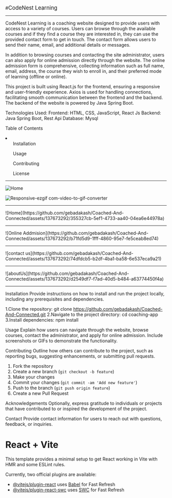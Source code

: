 #<span style="font-size:larger;">CodeNest Learning</span>
<hr>

CodeNest Learning is a coaching website designed to provide users with access to a variety of courses. Users can browse through the available courses and if they find a course they are interested in, they can use the provided contact form to get in touch. The contact form allows users to send their name, email, and additional details or messages.

In addition to browsing courses and contacting the site administrator, users can also apply for online admission directly through the website. The online admission form is comprehensive, collecting information such as full name, email, address, the course they wish to enroll in, and their preferred mode of learning (offline or online).

This project is built using React.js for the frontend, ensuring a responsive and user-friendly experience. Axios is used for handling connections, facilitating smooth communication between the frontend and the backend. The backend of the website is powered by Java Spring Boot.


Technologies Used:
Frontend: HTML, CSS, JavaScript, React Js
Backend: Java Spring Boot, Rest Api
Database: Mysql


Table of Contents
<li>
<ol>Installation</ol>
<ol>Usage</ol>
<ol>Contributing</ol>
<ol>License</ol>
</li>

<hr>


![Home](https://github.com/gebadakash/Coached-And-Connected/assets/137673292/c7576a24-3da9-48b9-b19c-304deb13458b)


![Responsive-ezgif com-video-to-gif-converter](https://github.com/gebadakash/Coached-And-Connected/assets/137673292/1ee46747-68e1-4130-9bab-686b21917d9d)


<hr>
![Home](https://github.com/gebadakash/Coached-And-Connected/assets/137673292/355327cb-5ef1-4733-aa40-04ea6e44978a)


<hr>
![Online Addmision](https://github.com/gebadakash/Coached-And-Connected/assets/137673292/b71fd5d9-1fff-4860-95e7-fe5ceab8ed74)


<hr>
![contact us](https://github.com/gebadakash/Coached-And-Connected/assets/137673292/74dfdcb5-b2df-4ba1-ba58-6e537eca9a21)

<hr>
![aboutUs](https://github.com/gebadakash/Coached-And-Connected/assets/137673292/d2549df7-f7ad-40d5-b484-a63774450f4a)

<hr>
Installation
Provide instructions on how to install and run the project locally, including any prerequisites and dependencies.

1.Clone the repository: git clone https://github.com/gebadakash/Coached-And-Connected.git
2.Navigate to the project directory: cd coaching-app
3.Install dependencies: npm install


Usage
Explain how users can navigate through the website, browse courses, contact the administrator, and apply for online admission. 
Include screenshots or GIFs to demonstrate the functionality.


Contributing
Outline how others can contribute to the project, such as reporting bugs, 
suggesting enhancements, or submitting pull requests.


1. Fork the repository
2. Create a new branch (`git checkout -b feature`)
3. Make your changes
4. Commit your changes (`git commit -am 'Add new feature'`)
5. Push to the branch (`git push origin feature`)
6. Create a new Pull Request


Acknowledgements
Optionally, express gratitude to individuals or projects that have contributed to or inspired the development of the project.

Contact
Provide contact information for users to reach out with questions, feedback, or inquiries.



# React + Vite

This template provides a minimal setup to get React working in Vite with HMR and some ESLint rules.

Currently, two official plugins are available:

- [@vitejs/plugin-react](https://github.com/vitejs/vite-plugin-react/blob/main/packages/plugin-react/README.md) uses [Babel](https://babeljs.io/) for Fast Refresh
- [@vitejs/plugin-react-swc](https://github.com/vitejs/vite-plugin-react-swc) uses [SWC](https://swc.rs/) for Fast Refresh
